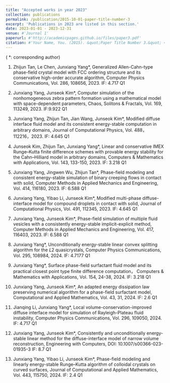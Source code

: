 ```yaml
---
title: "Accepted works in year 2023"
collection: publications
permalink: /publication/2015-10-01-paper-title-number-3
excerpt: 'Publications in 2023 are listed in this section.'
date: 2023-01-01 - 2023-12-31
venue: #'Journal 1'
paperurl: #'http://academicpages.github.io/files/paper3.pdf'
citation: #'Your Name, You. (2015). &quot;Paper Title Number 3.&quot; <i>Journal 1</i>. 1(3).'
---
```

( *: corresponding author)

1. Zhijun Tan, Le Chen, Junxiang Yang*, Generalized Allen-Cahn-type phase-field crystal model with FCC
ordering structure and its conservative high-order accurate algorithm, Computer Physics Communications,
Vol. 286, 108656, 2023. IF: 4.717 Q1

2. Junxiang Yang, Junseok Kim*, Computer simulation of the nonhomogeneous zebra pattern formation using
a mathematical model with space-dependent parameters, Chaos, Solitons & Fractals, Vol. 169, 113249, 2023.
IF:9.922 Q1

3. Junxiang Yang, Zhijun Tan, Jian Wang, Junseok Kim*, Modified diffuse interface fluid model and its consistent
energy-stable computation in arbitrary domains, Journal of Computational Physics, Vol. 488，112216，2023. IF: 4.645 Q1

4. Junseok Kim, Zhijun Tan, Junxiang Yang*, Linear and conservative IMEX Runge–Kutta finite difference
schemes with provable energy stability for the Cahn–Hilliard model in arbitrary domains, Computers &
Mathematics with Applications, Vol. 143, 133-150, 2023. IF: 3.218 Q1

5. Junxiang Yang, Jingwen Wu, Zhijun Tan*, Phase-field modeling and consistent energy-stable simulation of
binary creeping flows in contact with solid, Computer Methods in Applied Mechanics and Engineering, Vol.
414, 116180, 2023. IF: 6.588 Q1

6. Junxiang Yang, Yibao Li, Junseok Kim*, Modified multi-phase diffuse-interface model for compound droplets
in contact with solid, Journal of Computational Physics, Vol. 491, 112345, 2023. IF: 4.645 Q1

7. Junxiang Yang, Junseok Kim*, Phase-field simulation of multiple fluid vesicles with a consistently energy-stable implicit-explicit method, Computer Methods in Applied Mechanics and Engineering, Vol. 417, 116403, 2023. IF: 6.588 Q1

8. Junxiang Yang*, Unconditionally energy-stable linear convex splitting algorithm for the 𝐿2 quasicrystals, Computer Physics Communications, Vol. 295, 108984, 2024. IF: 4.7177 Q1

9. Junxiang Yang*, Surface phase-field surfactant fluid model and its practical closest point type finite difference computation， Computers & Mathematics with Applications, Vol. 154, 24-38, 2024. IF: 3.218 Q1

10. Junxiang Yang, Junseok Kim*, An adapted energy dissipation law preserving numerical algorithm for a phase-field surfactant model, Computational and Applied Mathematics, Vol. 43, 31, 2024. IF: 2.6 Q1

11. Jianqing Li, Junxiang Yang*, Local volume-conservation-improved diffuse interface model for simulation of Rayleigh-Plateau fluid instability, Computer Physics Communications, Vol. 296, 109050, 2024. IF: 4.717 Q1

12. Junxiang Yang, Junseok Kim*, Consistently and unconditionally energy-stable linear method for the diffuse-interface model of narrow volume reconstruction, Engineering with Computers, DOI: 10.1007/s00366-023-01935-3 IF: 8.7 Q1

13. Junxiang Yang, Yibao Li, Junseok Kim*, Phase-field modeling and linearly energy-stable Runge–Kutta algorithm of colloidal crystals on curved surfaces, Journal of Computational and Applied Mathematics, Vol. 443, 115750, 2024. IF: 2.4 Q1
